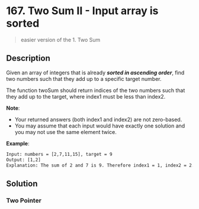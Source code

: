 # 167. Two Sum II - Input array is sorted

> easier version of the 1. Two Sum

## Description

Given an array of integers that is already ***sorted in ascending order***, find two numbers such that they add up to a specific target number.

The function twoSum should return indices of the two numbers such that they add up to the target, where index1 must be less than index2.

**Note**:

* Your returned answers (both index1 and index2) are not zero-based.
* You may assume that each input would have exactly one solution and you may not use the same element twice.

**Example**:

```txt
Input: numbers = [2,7,11,15], target = 9
Output: [1,2]
Explanation: The sum of 2 and 7 is 9. Therefore index1 = 1, index2 = 2.
```

## Solution

### Two Pointer
